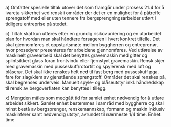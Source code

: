 a) Omfatter spesielle tiltak utover det som framgår under prosess 21.4 for å ivareta sikkerhet ved rensk i områder der det er en mulighet for å påtreffe sprengstoff med eller uten tennere fra bergsprengningsarbeider utført i tidligere entreprise på stedet.

c) Tiltak skal kun utføres etter en grundig risikovurdering og en utarbeidet plan for hvordan man skal håndtere forsageren i hvert konkret tilfelle. Det skal gjennomføres et oppstartsmøte mellom byggherren og entreprenør, hvor prosedyrer presenteres før arbeidene gjennomføres.
Ved utførelse av maskinelt gravearbeid skal det benyttes gravemaskin med gitter og splintsikkert glass foran frontvindu eller fjernstyrt gravemaskin. Rensk skjer med gravemaskin med pusseskuff/rotortilt og spylerensk med luft og blåserør. Det skal ikke renskes helt ned til fast berg med pusseskuff pga. fare for slag/klem av gjenstående sprengstoff. Områder det skal renskes på, skal begrenses underveis. Manuelt spyle- og blåseutstyr inkl. håndredskap til rensk av bergoverflaten kan benyttes i tillegg.

x) Mengden måles som medgått tid for samlet enhet nødvendig for å utføre arbeidet sikkert. Samlet enhet bestemmes i samråd med byggherre og skal minst bestå av bergsprenger, renskemannskap, formann og maskin inklusiv maskinfører samt nødvendig utstyr, avrundet til nærmeste 1/4 time. Enhet: time

